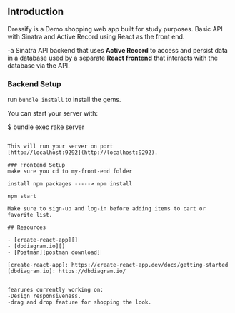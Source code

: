 

## Introduction
Dressify is a Demo shopping web app built for study purposes. 
Basic API with Sinatra and Active Record using React as the front end.


-a Sinatra API backend that uses
**Active Record** to access and persist data in a database used by a separate **React frontend** that interacts with the database via the API.

### Backend Setup

run `bundle install` to install the gems.

You can start your server with:

$ bundle exec rake server

```

This will run your server on port
[http://localhost:9292](http://localhost:9292).

### Frontend Setup
make sure you cd to my-front-end folder

install npm packages -----> npm install

npm start

Make sure to sign-up and log-in before adding items to cart or favorite list.

## Resources

- [create-react-app][]
- [dbdiagram.io][]
- [Postman][postman download]

[create-react-app]: https://create-react-app.dev/docs/getting-started
[dbdiagram.io]: https://dbdiagram.io/


fearures currently working on:
-Design responsiveness.
-drag and drop feature for shopping the look.
```
